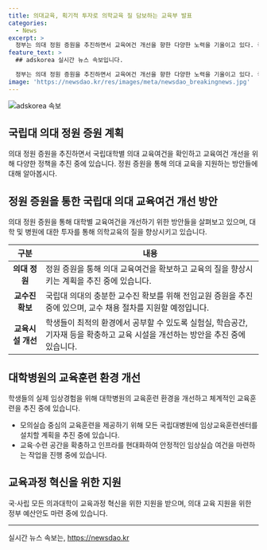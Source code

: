 ```yaml
---
title: 의대교육, 획기적 투자로 의학교육 질 담보하는 교육부 발표
categories:
  - News
excerpt: >
  정부는 의대 정원 증원을 추진하면서 교육여건 개선을 향한 다양한 노력을 기울이고 있다. 국립대 의대의 전임교원 1천 명 증원, 교육시설 개선을 위한 투자 계획, 2028년까지 국립대병원에 임상교육훈련센터 설치 등을 추진 중이며, 의과대학과 대학병원 간의 협력을 강화하고 교육과정 혁신을 지원할 예정이다. 교육부는 이에 대한 구체적인 지원 방안과 예산을 9월 중 발표할 예정이다.
feature_text: >
  ## adskorea 실시간 뉴스 속보입니다.

  정부는 의대 정원 증원을 추진하면서 교육여건 개선을 향한 다양한 노력을 기울이고 있다. 국립대 의대의 전임교원 1천 명 증원, 교육시설 개선을 위한 투자 계획, 2028년까지 국립대병원에 임상교육훈련센터 설치 등을 추진 중이며, 의과대학과 대학병원 간의 협력을 강화하고 교육과정 혁신을 지원할 예정이다. 교육부는 이에 대한 구체적인 지원 방안과 예산을 9월 중 발표할 예정이다.
image: 'https://newsdao.kr/res/images/meta/newsdao_breakingnews.jpg'
---
```


<p><img src="https://newsdao.kr/res/images/meta/newsdao_breakingnews.jpg" alt="adskorea 속보" /></p>

<h2 data-ke-size="size26">국립대 의대 정원 증원 계획</h2>

<p data-ke-size="size16">의대 정원 증원을 추진하면서 국립대학별 의대 교육여건을 확인하고 교육여건 개선을 위해 다양한 정책을 추진 중에 있습니다. 정원 증원을 통해 의대 교육을 지원하는 방안들에 대해 알아봅시다.</p>

<h2 data-ke-size="size24">정원 증원을 통한 국립대 의대 교육여건 개선 방안</h2>

<p data-ke-size="size16">의대 정원 증원을 통해 대학별 교육여건을 개선하기 위한 방안들을 살펴보고 있으며, 대학 및 병원에 대한 투자를 통해 의학교육의 질을 향상시키고 있습니다.</p>

<table>
    <thead>
        <tr>
            <th>구분</th>
            <th>내용</th>
        </tr>
    </thead>
    <tbody>
        <tr>
            <td style="text-align: center; height: 17px;"><b>의대 정원</b></td>
            <td>정원 증원을 통해 의대 교육여건을 확보하고 교육의 질을 향상시키는 계획을 추진 중에 있습니다.</td>
        </tr>
        <tr>
            <td style="text-align: center; height: 17px;"><b>교수진 확보</b></td>
            <td>국립대 의대의 충분한 교수진 확보를 위해 전임교원 증원을 추진 중에 있으며, 교수 채용 절차를 지원할 예정입니다.</td>
        </tr>
        <tr>
            <td style="text-align: center; height: 17px;"><b>교육시설 개선</b></td>
            <td>학생들이 최적의 환경에서 공부할 수 있도록 실험실, 학습공간, 기자재 등을 확충하고 교육 시설을 개선하는 방안을 추진 중에 있습니다.</td>
        </tr>
    </tbody>
</table>

<h2 data-ke-size="size24">대학병원의 교육훈련 환경 개선</h2>

<p data-ke-size="size16">학생들의 실제 임상경험을 위해 대학병원의 교육훈련 환경을 개선하고 체계적인 교육훈련을 추진 중에 있습니다.</p>

<ul>
    <li>모의실습 중심의 교육훈련을 제공하기 위해 모든 국립대병원에 임상교육훈련센터를 설치할 계획을 추진 중에 있습니다.</li>
    <li>교육·수련 공간을 확충하고 인프라를 현대화하여 안정적인 임상실습 여건을 마련하는 작업을 진행 중에 있습니다.</li>
</ul>

<h2 data-ke-size="size24">교육과정 혁신을 위한 지원</h2>

<p data-ke-size="size16">국·사립 모든 의과대학이 교육과정 혁신을 위한 지원을 받으며, 의대 교육 지원을 위한 정부 예산안도 마련 중에 있습니다.</p>

<p><hr></p>
실시간 뉴스 속보는, <a href="https://newsdao.kr" rel="dofollow">https://newsdao.kr</a>


